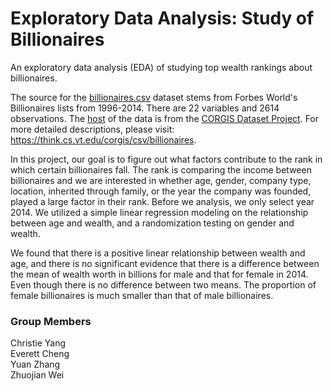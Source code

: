 # Exploratory Data Analysis: Study of Billionaires

An exploratory data analysis (EDA) of studying top wealth rankings about billionaires.

The source for the [billionaires.csv](https://think.cs.vt.edu/corgis/datasets/csv/billionaires/billionaires.csv) dataset stems from Forbes World's Billionaires lists from 1996-2014. There are 22 variables and 2614 observations. The [host](https://think.cs.vt.edu/corgis/csv/billionaires/) of the data is from the [CORGIS Dataset Project](https://corgis-edu.github.io/corgis/). For more detailed descriptions, please visit: <https://think.cs.vt.edu/corgis/csv/billionaires>.

In this project, our goal is to figure out what factors contribute to the rank in which certain billionaires fall. The rank is comparing the income between billionaires and we are interested in whether age, gender, company type, location, inherited through family, or the year the company was founded, played a large factor in their rank. Before we analysis, we only select year 2014. We utilized a simple linear regression modeling on the relationship between age and wealth, and a randomization testing on gender and wealth. 

We found that there is a positive linear relationship between wealth and age, and there is no significant evidence that there is a difference between the mean of wealth worth in billions for male and that for female in 2014. Even though there is no difference between two means. The proportion of female billionaires is much smaller than that of male billionaires.

### Group Members

Christie Yang  
Everett Cheng  
Yuan Zhang  
Zhuojian Wei
